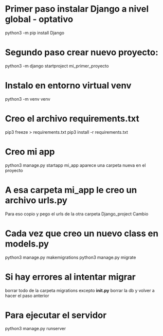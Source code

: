 # Primer paso instalar Django a nivel global - optativo
python3 -m pip install Django

# Segundo paso crear nuevo proyecto:
python3 -m django startproject mi_primer_proyecto

# Instalo en entorno virtual venv
python3 -m venv venv

# Creo el archivo requirements.txt
pip3 freeze > requirements.txt
pip3 install -r requirements.txt

# Creo mi app
python3 manage.py startapp mi_app
aparece una carpeta nueva en el proyecto

# A esa carpeta mi_app le creo un archivo urls.py
Para eso copio y pego el urls de la otra carpeta Django_project
Cambio 

# Cada vez que creo un nuevo class en models.py
python3 manage.py makemigrations
python3 manage.py migrate

# Si hay errores al intentar migrar
borrar todo de la carpeta migrations excepto __init.py__
borrar la db
y volver a hacer el paso anterior

# Para ejecutar el servidor
python3 manage.py runserver

